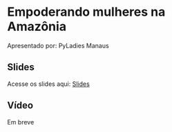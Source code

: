 # Empoderando mulheres na Amazônia

Apresentado por: PyLadies Manaus


## Slides

Acesse os slides aqui: [Slides](./pybr2019-pyladies-manaus-empoderando-mulheres-na-amazonia.pdf)


## Vídeo

Em breve